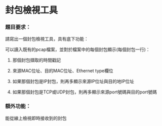 # 封包檢視工具

### 題目要求：

請寫出一個封包檢視工具，具有底下功能：

可以讀入既有的pcap檔案，並對於檔案中的每個封包顯示(每個封包一行)：

1. 那個封包擷取的時間戳記

2. 來源MAC位址、目的MAC位址、Ethernet type欄位

3. 如果那個封包是IP封包，則再多顯示來源IP位址與目的地IP位址

4. 如果那個封包是TCP或UDP封包，則再多顯示來源port號碼與目的port號碼

### 額外功能：

能從線上檢視即時接收到的封包